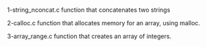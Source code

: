 1-string_nconcat.c  function that concatenates two strings

2-calloc.c function that allocates memory for an array, using malloc.

3-array_range.c function that creates an array of integers.


